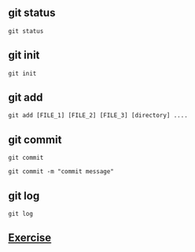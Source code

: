 ## git status

```shell
git status
```

## git init

```shell
git init
```

## git add

```shell
git add [FILE_1] [FILE_2] [FILE_3] [directory] ....
```

## git commit

```shell
git commit
```

```shell
git commit -m "commit message"
```

## git log

```shell
git log
```

## [Exercise](https://plum-poppy-0ea.notion.site/Committing-Basics-Exercise-3dc1ef1873ce45e68cedd2265710d7d8)
